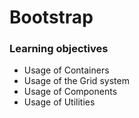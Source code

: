 # Bootstrap

### Learning objectives

- Usage of Containers
- Usage of the Grid system
- Usage of Components
- Usage of Utilities
